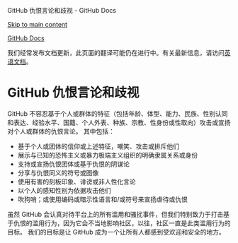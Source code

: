 GitHub 仇恨言论和歧视 - GitHub Docs

[Skip to main content](#main-content)

[](/zh)[GitHub Docs](/zh)

我们经常发布文档更新，此页面的翻译可能仍在进行中。有关最新信息，请访问[英语文档](/en)。

GitHub 仇恨言论和歧视
==========

GitHub 不容忍基于个人或群体的特征（包括年龄、体型、能力、民族、性别认同和表达、经验水平、国籍、个人外表、种族、宗教、性身份或性取向）攻击或宣扬对个人或群体的仇恨言论。 其中包括：

* 基于个人或团体的信仰或上述特征，嘲笑、攻击或排斥他们
* 展示与已知的恐怖主义或暴力极端主义组织的明确隶属关系或身份
* 支持或宣扬仇恨团体或基于仇恨的阴谋论
* 分享与仇恨同义的符号或图像
* 使用有害的刻板印象、诽谤或非人性化言论
* 以个人的感知性别为依据攻击他们
* 吹狗哨；或使用编码或暗示性语言和/或符号来宣扬虐待或仇恨

虽然 GitHub 会认真对待平台上的所有滥用和骚扰事件，但我们特别致力于打击基于仇恨的滥用行为，因为它会不当地影响社区，以往，社区一直是此类滥用行为的目标。 我们的目标是让 GitHub 成为一个让所有人都感到受欢迎和安全的地方。
